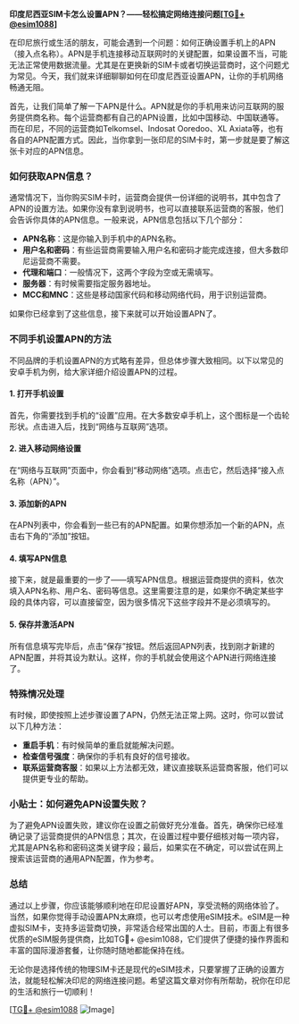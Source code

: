 **印度尼西亚SIM卡怎么设置APN？——轻松搞定网络连接问题[[TG💪+ @esim1088](https://t.me/s/esim1088)]**

在印尼旅行或生活的朋友，可能会遇到一个问题：如何正确设置手机上的APN（接入点名称）。APN是手机连接移动互联网时的关键配置，如果设置不当，可能无法正常使用数据流量。尤其是在更换新的SIM卡或者切换运营商时，这个问题尤为常见。今天，我们就来详细聊聊如何在印度尼西亚设置APN，让你的手机网络畅通无阻。

首先，让我们简单了解一下APN是什么。APN就是你的手机用来访问互联网的服务提供商名称。每个运营商都有自己的APN设置，比如中国移动、中国联通等。而在印尼，不同的运营商如Telkomsel、Indosat Ooredoo、XL Axiata等，也有各自的APN配置方式。因此，当你拿到一张印尼的SIM卡时，第一步就是要了解这张卡对应的APN信息。

### 如何获取APN信息？

通常情况下，当你购买SIM卡时，运营商会提供一份详细的说明书，其中包含了APN的设置方法。如果你没有拿到说明书，也可以直接联系运营商的客服，他们会告诉你具体的APN信息。一般来说，APN信息包括以下几个部分：

- **APN名称**：这是你输入到手机中的APN名称。
- **用户名和密码**：有些运营商需要输入用户名和密码才能完成连接，但大多数印尼运营商不需要。
- **代理和端口**：一般情况下，这两个字段为空或无需填写。
- **服务器**：有时候需要指定服务器地址。
- **MCC和MNC**：这些是移动国家代码和移动网络代码，用于识别运营商。

如果你已经拿到了这些信息，接下来就可以开始设置APN了。

### 不同手机设置APN的方法

不同品牌的手机设置APN的方式略有差异，但总体步骤大致相同。以下以常见的安卓手机为例，给大家详细介绍设置APN的过程。

#### 1. 打开手机设置

首先，你需要找到手机的“设置”应用。在大多数安卓手机上，这个图标是一个齿轮形状。点击进入后，找到“网络与互联网”选项。

#### 2. 进入移动网络设置

在“网络与互联网”页面中，你会看到“移动网络”选项。点击它，然后选择“接入点名称（APN）”。

#### 3. 添加新的APN

在APN列表中，你会看到一些已有的APN配置。如果你想添加一个新的APN，点击右下角的“添加”按钮。

#### 4. 填写APN信息

接下来，就是最重要的一步了——填写APN信息。根据运营商提供的资料，依次填入APN名称、用户名、密码等信息。这里需要注意的是，如果你不确定某些字段的具体内容，可以直接留空，因为很多情况下这些字段并不是必须填写的。

#### 5. 保存并激活APN

所有信息填写完毕后，点击“保存”按钮。然后返回APN列表，找到刚才新建的APN配置，并将其设为默认。这样，你的手机就会使用这个APN进行网络连接了。

### 特殊情况处理

有时候，即使按照上述步骤设置了APN，仍然无法正常上网。这时，你可以尝试以下几种方法：

- **重启手机**：有时候简单的重启就能解决问题。
- **检查信号强度**：确保你的手机有良好的信号接收。
- **联系运营商客服**：如果以上方法都无效，建议直接联系运营商客服，他们可以提供更专业的帮助。

### 小贴士：如何避免APN设置失败？

为了避免APN设置失败，建议你在设置之前做好充分准备。首先，确保你已经准确记录了运营商提供的APN信息；其次，在设置过程中要仔细核对每一项内容，尤其是APN名称和密码这类关键字段；最后，如果实在不确定，可以尝试在网上搜索该运营商的通用APN配置，作为参考。

### 总结

通过以上步骤，你应该能够顺利地在印尼设置好APN，享受流畅的网络体验了。当然，如果你觉得手动设置APN太麻烦，也可以考虑使用eSIM技术。eSIM是一种虚拟SIM卡，支持多运营商切换，非常适合经常出国的人士。目前，市面上有很多优质的eSIM服务提供商，比如TG💪+ @esim1088，它们提供了便捷的操作界面和丰富的国际漫游套餐，让你随时随地都能保持在线。

无论你是选择传统的物理SIM卡还是现代的eSIM技术，只要掌握了正确的设置方法，就能轻松解决印尼的网络连接问题。希望这篇文章对你有所帮助，祝你在印尼的生活和旅行一切顺利！

[[TG💪+ @esim1088](https://t.me/s/esim1088) ![Image](https://i.postimg.cc/4NQfJmqS/Snipaste-2025-05-13-00-14-12.png)]